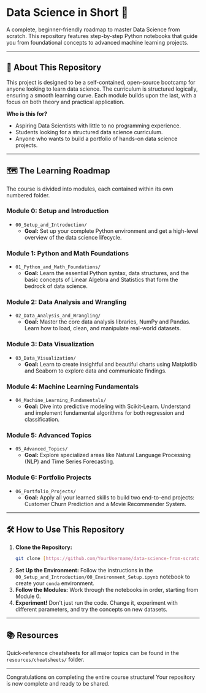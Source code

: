 # Data Science in Short 🚀

A complete, beginner-friendly roadmap to master Data Science from scratch. This repository features step-by-step Python notebooks that guide you from foundational concepts to advanced machine learning projects.

---

## 📖 About This Repository

This project is designed to be a self-contained, open-source bootcamp for anyone looking to learn data science. The curriculum is structured logically, ensuring a smooth learning curve. Each module builds upon the last, with a focus on both theory and practical application.

**Who is this for?**
* Aspiring Data Scientists with little to no programming experience.
* Students looking for a structured data science curriculum.
* Anyone who wants to build a portfolio of hands-on data science projects.

---

## 🗺️ The Learning Roadmap

The course is divided into modules, each contained within its own numbered folder.

### **Module 0: Setup and Introduction**
* `00_Setup_and_Introduction/`
    * **Goal:** Set up your complete Python environment and get a high-level overview of the data science lifecycle.

### **Module 1: Python and Math Foundations**
* `01_Python_and_Math_Foundations/`
    * **Goal:** Learn the essential Python syntax, data structures, and the basic concepts of Linear Algebra and Statistics that form the bedrock of data science.

### **Module 2: Data Analysis and Wrangling**
* `02_Data_Analysis_and_Wrangling/`
    * **Goal:** Master the core data analysis libraries, NumPy and Pandas. Learn how to load, clean, and manipulate real-world datasets.

### **Module 3: Data Visualization**
* `03_Data_Visualization/`
    * **Goal:** Learn to create insightful and beautiful charts using Matplotlib and Seaborn to explore data and communicate findings.

### **Module 4: Machine Learning Fundamentals**
* `04_Machine_Learning_Fundamentals/`
    * **Goal:** Dive into predictive modeling with Scikit-Learn. Understand and implement fundamental algorithms for both regression and classification.

### **Module 5: Advanced Topics**
* `05_Advanced_Topics/`
    * **Goal:** Explore specialized areas like Natural Language Processing (NLP) and Time Series Forecasting.

### **Module 6: Portfolio Projects**
* `06_Portfolio_Projects/`
    * **Goal:** Apply all your learned skills to build two end-to-end projects: Customer Churn Prediction and a Movie Recommender System.

---

## 🛠️ How to Use This Repository

1.  **Clone the Repository:**
    ```bash
    git clone [https://github.com/YourUsername/data-science-from-scratch.git](https://github.com/YourUsername/data-science-from-scratch.git)
    ```
2.  **Set Up the Environment:** Follow the instructions in the `00_Setup_and_Introduction/00_Environment_Setup.ipynb` notebook to create your `conda` environment.
3.  **Follow the Modules:** Work through the notebooks in order, starting from Module 0.
4.  **Experiment!** Don't just run the code. Change it, experiment with different parameters, and try the concepts on new datasets.

---

## 📚 Resources

Quick-reference cheatsheets for all major topics can be found in the `resources/cheatsheets/` folder.

---

Congratulations on completing the entire course structure! Your repository is now complete and ready to be shared.